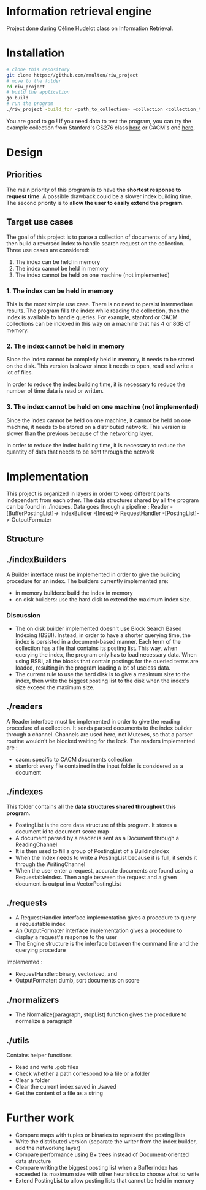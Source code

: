 # Information retrieval engine
Project done during Céline Hudelot class on Information Retrieval.

# Installation
```sh
# clone this repository
git clone https://github.com/rmulton/riw_project
# move to the folder
cd riw_project
# build the application
go build
# run the program
./riw_project -build_for <path_to_collection> -collection <collection_type>
```

You are good to go ! If you need data to test the program, you can try the example collection from Stanford's CS276 class [here](http://web.stanford.edu/class/cs276/pa/pa1-data.zip) or CACM's one [here](http://ir.dcs.gla.ac.uk/resources/test_collections/cacm/).

# Design
## Priorities
The main priority of this program is to have **the shortest response to request time**. A possible drawback could be a slower index building time.
The second priority is to **allow the user to easily extend the program**.

## Target use cases
The goal of this project is to parse a collection of documents of any kind, then build a reversed index to handle search request on the collection. Three use cases are considered:
1. The index can be held in memory
2. The index cannot be held in memory
3. The index cannot be held on one machine (not implemented)

### 1. The index can be held in memory
This is the most simple use case. There is no need to persist intermediate results. The program fills the index while reading the collection, then the index is available to handle queries. For example, stanford or CACM collections can be indexed in this way on a machine that has 4 or 8GB of memory.

### 2. The index cannot be held in memory
Since the index cannot be completly held in memory, it needs to be stored on the disk. This version is slower since it needs to open, read and write a lot of files.

In order to reduce the index building time, it is necessary to reduce the number of time data is read or written.

### 3. The index cannot be held on one machine (not implemented)
Since the index cannot be held on one machine, it cannot be held on one machine, it needs to be stored on a distributed network. This version is slower than the previous because of the networking layer.

In order to reduce the index building time, it is necessary to reduce the quantity of data that needs to be sent through the network

# Implementation
This project is organized in layers in order to keep different parts independant from each other. The data structures shared by all the program can be found in ./indexes.
Data goes through a pipeline :
Reader -[BufferPostingList]-> IndexBuilder -[Index]-> RequestHandler -[PostingList]-> OutputFormater

## Structure
## ./indexBuilders
A Builder interface must be implemented in order to give the building procedure for an index. The builders currently implemented are:
- in memory builders: build the index in memory
- on disk builders: use the hard disk to extend the maximum index size.

### Discussion
- The on disk builder implemented doesn't use Block Search Based Indexing (BSBI). Instead, in order to have a shorter querying time, the index is persisted in a document-based manner. Each term of the collection has a file that contains its posting list. This way, when querying the index, the program only has to load necessary data. When using BSBI, all the blocks that contain postings for the queried terms are loaded, resulting in the program loading a lot of useless data.
- The current rule to use the hard disk is to give a maximum size to the index, then write the biggest posting list to the disk when the index's size exceed the maximum size.

## ./readers
A Reader interface must be implemented in order to give the reading procedure of a collection. It sends parsed documents to the index builder through a channel.
Channels are used here, not Mutexes, so that a parser routine wouldn't be blocked waiting for the lock. The readers implemented are :
- cacm: specific to CACM documents collection
- stanford: every file contained in the input folder is considered as a document

## ./indexes
This folder contains all the **data structures shared throughout this program**.
- PostingList is the core data structure of this program. It stores a document id to document score map
- A document parsed by a reader is sent as a Document through a ReadingChannel
- It is then used to fill a group of PostingList of a BuildingIndex
- When the Index needs to write a PostingList because it is full, it sends it through the WritingChannel
- When the user enter a request, accurate documents are found using a RequestableIndex. Then angle between the request and a given document is output in a VectorPostingList

## ./requests
- A RequestHandler interface implementation gives a procedure to query a requestable index
- An OutputFormater interface implementation gives a procedure to display a request's response to the user
- The Engine structure is the interface between the command line and the querying procedure

Implemented :
- RequestHandler: binary, vectorized, and
- OutputFormater: dumb, sort documents on score

## ./normalizers
- The Normalize(paragraph, stopList) function gives the procedure to normalize a paragraph

## ./utils
Contains helper functions
- Read and write .gob files
- Check whether a path correspond to a file or a folder
- Clear a folder
- Clear the current index saved in ./saved
- Get the content of a file as a string

# Further work
- Compare maps with tuples or binaries to represent the posting lists
- Write the distributed version (separate the writer from the index builder, add the networking layer)
- Compare performance using B+ trees instead of Document-oriented data structure
- Compare writing the biggest posting list when a BufferIndex has exceeded its maximum size with other heuristics to choose what to write
- Extend PostingList to allow posting lists that cannot be held in memory
